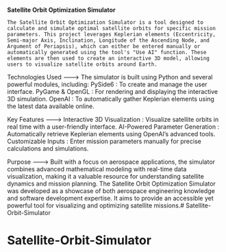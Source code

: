 **Satellite Orbit Optimization Simulator**

    The Satellite Orbit Optimization Simulator is a tool designed to calculate and simulate optimal satellite orbits for specific mission parameters. This project leverages Keplerian elements (Eccentricity, Semi-major Axis, Inclination, Longitude of the Ascending Node, and Argument of Periapsis), which can either be entered manually or automatically generated using the tool's "Use AI" function. These elements are then used to create an interactive 3D model, allowing users to visualize satellite orbits around Earth.

Technologies Used --->
    The simulator is built using Python and several powerful modules, including:
        PySide6         : To create and manage the user interface.
        PyGame & OpenGL : For rendering and displaying the interactive 3D simulation.
        OpenAI          : To automatically gather Keplerian elements using the latest data available online.

Key Features --->
    Interactive 3D Visualization    : Visualize satellite orbits in real time with a user-friendly interface.
    AI-Powered Parameter Generation : Automatically retrieve Keplerian elements using OpenAI’s advanced tools.
    Customizable Inputs             : Enter mission parameters manually for precise calculations and simulations.

Purpose --->
    Built with a focus on aerospace applications, the simulator combines advanced mathematical modeling with real-time data visualization, making it a valuable resource for understanding satellite dynamics and mission planning. The Satellite Orbit Optimization Simulator was developed as a showcase of both aerospace engineering knowledge and software development expertise. It aims to provide an accessible yet powerful tool for visualizing and optimizing satellite missions.# Satellite-Orbit-Simulator
# Satellite-Orbit-Simulator
